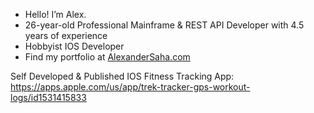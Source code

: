 - Hello! I’m Alex.
- 26-year-old Professional Mainframe & REST API Developer with 4.5 years of experience
- Hobbyist IOS Developer
- Find my portfolio at [AlexanderSaha.com](https://www.AlexanderSaha.com)


Self Developed & Published IOS Fitness Tracking App:
https://apps.apple.com/us/app/trek-tracker-gps-workout-logs/id1531415833
